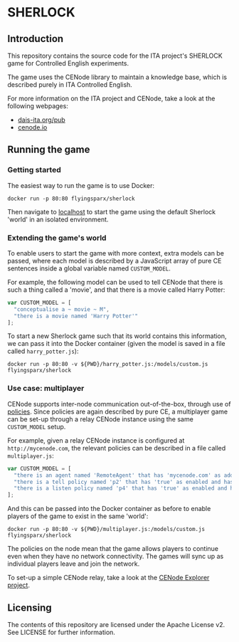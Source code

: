 # SHERLOCK

## Introduction

This repository contains the source code for the ITA project's SHERLOCK game for Controlled English experiments.

The game uses the CENode library to maintain a knowledge base, which is described purely in ITA Controlled English.

For more information on the ITA project and CENode, take a look at the following webpages:

* [dais-ita.org/pub](https://dais-ita.org/pub)
* [cenode.io](http://cenode.io)

## Running the game

### Getting started

The easiest way to run the game is to use Docker:

```
docker run -p 80:80 flyingsparx/sherlock
```

Then navigate to [localhost](http://localhost) to start the game using the default Sherlock 'world' in an isolated environment.

### Extending the game's world

To enable users to start the game with more context, extra models can be passed, where each model is described by a JavaScript array of pure CE sentences inside a global variable named `CUSTOM_MODEL`.

For example, the following model can be used to tell CENode that there is such a thing called a 'movie', and that there is a movie called Harry Potter:

```javascript
var CUSTOM_MODEL = [
  "conceptualise a ~ movie ~ M",
  "there is a movie named 'Harry Potter'"
];
```

To start a new Sherlock game such that its world contains this information, we can pass it into the Docker container (given the model is saved in a file called `harry_potter.js`):

```
docker run -p 80:80 -v ${PWD}/harry_potter.js:/models/custom.js flyingsparx/sherlock
```

### Use case: multiplayer

CENode supports inter-node communication out-of-the-box, through use of [policies](https://github.com/willwebberley/CENode/wiki/Policies). Since policies are again described by pure CE, a multiplayer game can be set-up through a relay CENode instance using the same `CUSTOM_MODEL` setup.

For example, given a relay CENode instance is configured at `http://mycenode.com`, the relevant policies can be described in a file called `multiplayer.js`:

```javascript
var CUSTOM_MODEL = [
  "there is an agent named 'RemoteAgent' that has 'mycenode.com' as address",
  "there is a tell policy named 'p2' that has 'true' as enabled and has the agent 'RemoteAgent' as target",
  "there is a listen policy named 'p4' that has 'true' as enabled and has the agent 'RemoteAgent' as target"
];
```

And this can be passed into the Docker container as before to enable players of the game to exist in the same 'world':

```
docker run -p 80:80 -v ${PWD}/multiplayer.js:/models/custom.js flyingsparx/sherlock
```

The policies on the node mean that the game allows players to continue even when they have no network connectivity. The games will sync up as individual players leave and join the network.

To set-up a simple CENode relay, take a look at the [CENode Explorer project](https://github.com/willwebberley/CENode-explorer).

## Licensing

The contents of this repository are licensed under the Apache License v2. See LICENSE for further information.
